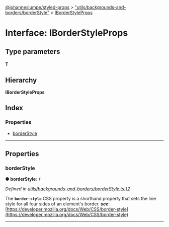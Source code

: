 [@johanneslumpe/styled-props](../README.md) > ["utils/backgrounds-and-borders/borderStyle"](../modules/_utils_backgrounds_and_borders_borderstyle_.md) > [IBorderStyleProps](../interfaces/_utils_backgrounds_and_borders_borderstyle_.iborderstyleprops.md)

# Interface: IBorderStyleProps

## Type parameters
#### T 
## Hierarchy

**IBorderStyleProps**

## Index

### Properties

* [borderStyle](_utils_backgrounds_and_borders_borderstyle_.iborderstyleprops.md#borderstyle)

---

## Properties

<a id="borderstyle"></a>

###  borderStyle

**● borderStyle**: *`T`*

*Defined in [utils/backgrounds-and-borders/borderStyle.ts:12](https://github.com/johanneslumpe/styled-props/blob/3abf398/src/utils/backgrounds-and-borders/borderStyle.ts#L12)*

The **`border-style`** CSS property is a shorthand property that sets the line style for all four sides of an element's border.
*__see__*: [https://developer.mozilla.org/docs/Web/CSS/border-style](https://developer.mozilla.org/docs/Web/CSS/border-style)

___

